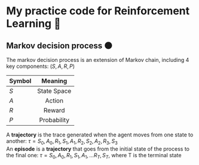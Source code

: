 # My practice code for Reinforcement Learning 🤖

## Markov decision process 🌑

The markov decision process is an extension of Markov chain, including 4 key components: $( S,A ,R, P)$ 

| Symbol        | Meaning       | 
| ------------- |:-------------:|
| $S$           | State Space   |
| $A$           | Action        |
| $R$           | Reward        | 
| $P$           | Probability   | 

A **trajectory** is the trace generated when the agent moves from one state to another: $\tau = S_0, A_0, R_1, S_1, A_1, R_2, S_2, A_2, R_3, S_3$ <br>
An **episode** is a **trajectory** that goes from the initial state of the process to the final one: $\tau = S_0, A_0, R_1, S_1, A_1, ... R_T, S_T,$ where T is the terminal state
